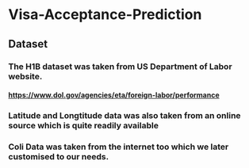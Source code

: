# Visa-Acceptance-Prediction

## Dataset
### The H1B dataset was taken from US Department of Labor website. 
#### https://www.dol.gov/agencies/eta/foreign-labor/performance
### Latitude and Longtitude data was also taken from an online source which is quite readily available
### Coli Data was taken from the internet too which we later customised to our needs.
